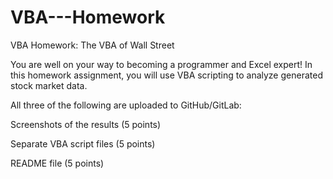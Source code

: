 # VBA---Homework
VBA Homework: The VBA of Wall Street

You are well on your way to becoming a programmer and Excel expert! In this homework assignment, you will use VBA scripting to analyze generated stock market data.

All three of the following are uploaded to GitHub/GitLab:

Screenshots of the results (5 points)

Separate VBA script files (5 points)

README file (5 points)

